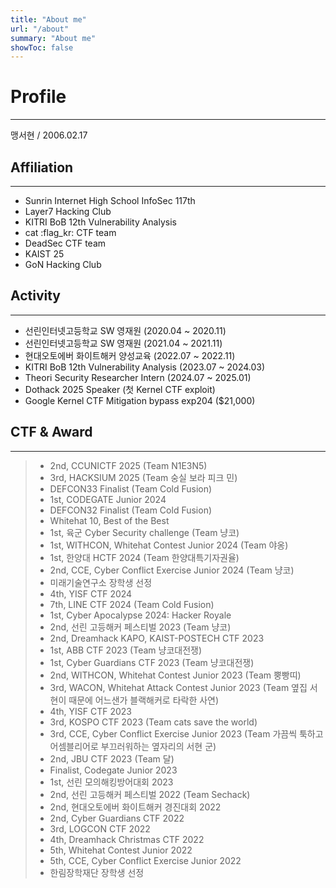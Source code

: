 ```yaml
---
title: "About me"
url: "/about"
summary: "About me"
showToc: false
---
```


# Profile
---
맹서현 / 2006.02.17
## Affiliation 
---
- Sunrin Internet High School InfoSec 117th
- Layer7 Hacking Club
- KITRI BoB 12th Vulnerability Analysis 
- cat :flag_kr: CTF team
- DeadSec CTF team
- KAIST 25 
- GoN Hacking Club

## Activity
---
- 선린인터넷고등학교 SW 영재원 (2020.04 ~ 2020.11)
- 선린인터넷고등학교 SW 영재원 (2021.04 ~ 2021.11)
- 현대오토에버 화이트해커 양성교육 (2022.07 ~ 2022.11)
- KITRI BoB 12th Vulnerability Analysis (2023.07 ~ 2024.03)
- Theori Security Researcher Intern (2024.07 ~ 2025.01)
- Dothack 2025 Speaker (첫 Kernel CTF exploit)
- Google Kernel CTF Mitigation bypass exp204 ($21,000)

## CTF & Award
---
> - 2nd, CCUNICTF 2025 (Team N1E3N5)
> - 3rd, HACKSIUM 2025 (Team 숭실 보라 피크 민)
> - DEFCON33 Finalist (Team Cold Fusion)
> - 1st, CODEGATE Junior 2024
> - DEFCON32 Finalist (Team Cold Fusion)
> - Whitehat 10, Best of the Best
> - 1st, 육군 Cyber Security challenge (Team 냥코)
> - 1st, WITHCON, Whitehat Contest Junior 2024 (Team 야옹)
> - 1st, 한양대 HCTF 2024 (Team 한양대특기자권율)
> - 2nd, CCE, Cyber Conflict Exercise Junior 2024 (Team 냥코)
> - 미래기술연구소 장학생 선정 
> - 4th, YISF CTF 2024
> - 7th, LINE CTF 2024 (Team Cold Fusion)
> - 1st, Cyber Apocalypse 2024: Hacker Royale
> - 2nd, 선린 고등해커 페스티벌 2023 (Team 냥코)
> - 2nd, Dreamhack KAPO, KAIST-POSTECH CTF 2023
> - 1st, ABB CTF 2023 (Team 냥코대전쟁)
> - 1st, Cyber Guardians CTF 2023 (Team 냥코대전쟁)
> - 2nd, WITHCON, Whitehat Contest Junior 2023 (Team 뿡빵띠)
> - 3rd, WACON, Whitehat Attack Contest Junior 2023 (Team 옆집 서현이 때문에 어느샌가 블랙해커로 타락한 사연)
> - 4th, YISF CTF 2023 
> - 3rd, KOSPO CTF 2023 (Team cats save the world)
> - 3rd, CCE, Cyber Conflict Exercise Junior 2023 (Team 가끔씩 툭하고 어셈블리어로 부끄러워하는 옆자리의 서현 군)
> - 2nd, JBU CTF 2023 (Team 달)
> - Finalist, Codegate Junior 2023
> - 1st, 선린 모의해킹방어대회 2023
> - 2nd, 선린 고등해커 페스티벌 2022 (Team Sechack)
> - 2nd, 현대오토에버 화이트해커 경진대회 2022
> - 2nd, Cyber Guardians CTF 2022
> - 3rd, LOGCON CTF 2022
> - 4th, Dreamhack Christmas CTF 2022
> - 5th, Whitehat Contest Junior 2022
> - 5th, CCE, Cyber Conflict Exercise Junior 2022
> - 한림장학재단 장학생 선정 
